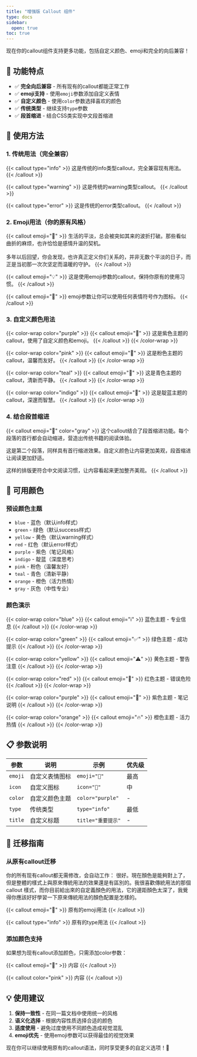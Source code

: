 ```yaml
---
title: "增强版 Callout 组件"
type: docs
sidebar:
  open: true
toc: true
---
```


现在你的callout组件支持更多功能，包括自定义颜色、emoji和完全的向后兼容！

## 🎯 功能特点

- ✅ **完全向后兼容** - 所有现有的callout都能正常工作
- ✅ **emoji支持** - 使用`emoji`参数添加自定义表情
- ✅ **自定义颜色** - 使用`color`参数选择喜欢的颜色
- ✅ **传统类型** - 继续支持`type`参数
- ✅ **段首缩进** - 结合CSS类实现中文段首缩进

## 📝 使用方法

### 1. 传统用法（完全兼容）

{{< callout type="info" >}}
这是传统的info类型callout，完全兼容现有用法。
{{< /callout >}}

{{< callout type="warning" >}}
这是传统的warning类型callout。
{{< /callout >}}

{{< callout type="error" >}}
这是传统的error类型callout。
{{< /callout >}}

### 2. Emoji用法（你的原有风格）

{{< callout emoji="🌟" >}}
生活的平淡，总会被突如其来的波折打破。那些看似曲折的麻烦，也许恰恰是感情升温的契机。
</br>
</br>
多年以后回望，你会发现，也许真正定义你们关系的，并非无数个平淡的日子，而正是当初那一次次坚定而温暖的守护。
{{< /callout >}}

{{< callout emoji="💡" >}}
这是使用emoji参数的callout，保持你原有的使用习惯。
{{< /callout >}}

{{< callout emoji="🎯" >}}
emoji参数让你可以使用任何表情符号作为图标。
{{< /callout >}}

### 3. 自定义颜色用法

{{< color-wrap color="purple" >}}
{{< callout emoji="💜" >}}
这是紫色主题的callout，使用了自定义颜色和emoji。
{{< /callout >}}
{{< /color-wrap >}}

{{< color-wrap color="pink" >}}
{{< callout emoji="🌸" >}}
这是粉色主题的callout，温馨而友好。
{{< /callout >}}
{{< /color-wrap >}}

{{< color-wrap color="teal" >}}
{{< callout emoji="🌊" >}}
这是青色主题的callout，清新而平静。
{{< /callout >}}
{{< /color-wrap >}}

{{< color-wrap color="indigo" >}}
{{< callout emoji="🔮" >}}
这是靛蓝主题的callout，深邃而智慧。
{{< /callout >}}
{{< /color-wrap >}}

### 4. 结合段首缩进

<div class="text-indent-2">

{{< callout emoji="📖" color="gray" >}}
这个callout结合了段首缩进功能。每个段落的首行都会自动缩进，营造出传统书籍的阅读体验。

这是第二个段落，同样具有首行缩进效果。自定义颜色让内容更加美观，段首缩进让阅读更加舒适。

这样的排版更符合中文阅读习惯，让内容看起来更加整齐美观。
{{< /callout >}}

</div>

## 🌈 可用颜色

### 预设颜色主题

- `blue` - 蓝色（默认info样式）
- `green` - 绿色（默认success样式）
- `yellow` - 黄色（默认warning样式）
- `red` - 红色（默认error样式）
- `purple` - 紫色（笔记风格）
- `indigo` - 靛蓝（深度思考）
- `pink` - 粉色（温馨友好）
- `teal` - 青色（清新平静）
- `orange` - 橙色（活力热情）
- `gray` - 灰色（中性专业）

### 颜色演示

{{< color-wrap color="blue" >}}
{{< callout emoji="ℹ️" >}}
蓝色主题 - 专业信息
{{< /callout >}}
{{< /color-wrap >}}

{{< color-wrap color="green" >}}
{{< callout emoji="✅" >}}
绿色主题 - 成功提示
{{< /callout >}}
{{< /color-wrap >}}

{{< color-wrap color="yellow" >}}
{{< callout emoji="⚠️" >}}
黄色主题 - 警告注意
{{< /callout >}}
{{< /color-wrap >}}

{{< color-wrap color="red" >}}
{{< callout emoji="🚨" >}}
红色主题 - 错误危险
{{< /callout >}}
{{< /color-wrap >}}

{{< color-wrap color="purple" >}}
{{< callout emoji="💜" >}}
紫色主题 - 笔记说明
{{< /callout >}}
{{< /color-wrap >}}

{{< color-wrap color="orange" >}}
{{< callout emoji="🔥" >}}
橙色主题 - 活力热情
{{< /callout >}}
{{< /color-wrap >}}

## 📋 参数说明

| 参数 | 说明 | 示例 | 优先级 |
|------|------|------|--------|
| `emoji` | 自定义表情图标 | `emoji="🌟"` | 最高 |
| `icon` | 自定义图标 | `icon="🎯"` | 中 |
| `color` | 自定义颜色主题 | `color="purple"` | - |
| `type` | 传统类型 | `type="info"` | 最低 |
| `title` | 自定义标题 | `title="重要提示"` | - |

## 🔄 迁移指南

### 从原有callout迁移

你的所有现有callout都无需修改，会自动工作：
很好。現在顏色是能夠對上了，但是整體的樣式上與原來傳統用法的效果還是有區別的。我很喜歡傳統用法的那個 callout 樣式，而你目前給出來的自定義顏色的用法，它的邊距顏色太深了，我覺得你應該好好學習一下原來傳統用法的顏色配置是怎樣的。 
<!-- 这些都会正常工作 -->
{{< callout emoji="🌟" >}}
原有的emoji用法
{{< /callout >}}

{{< callout type="info" >}}
原有的type用法
{{< /callout >}}


### 添加颜色支持

如果想为现有callout添加颜色，只需添加color参数：

<!-- 原来的 -->
{{< callout emoji="🌟" >}}
内容
{{< /callout >}}

<!-- 现在可以这样 -->
{{< callout color="pink" >}}
内容
{{< /callout >}}

## 💡 使用建议

1. **保持一致性** - 在同一篇文档中使用统一的风格
2. **语义化选择** - 根据内容性质选择合适的颜色
3. **适度使用** - 避免过度使用不同颜色造成视觉混乱
4. **emoji优先** - 使用emoji参数可以获得最佳的视觉效果

现在你可以继续使用原有的callout语法，同时享受更多的自定义选项！🎉
